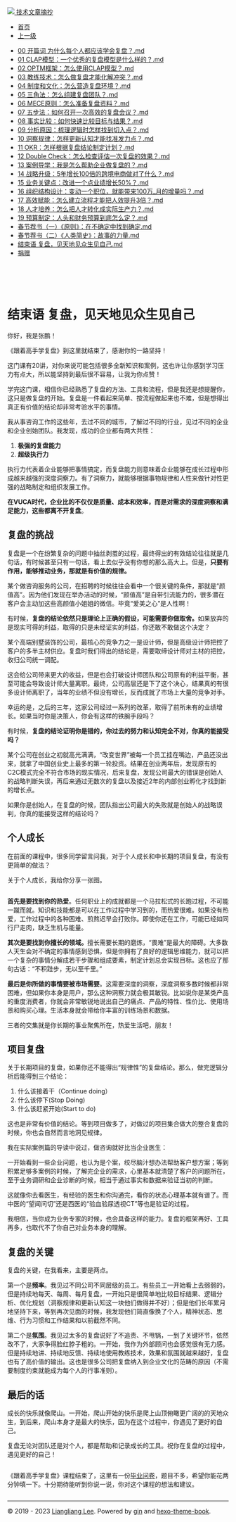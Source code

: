 <!DOCTYPE html>

<html xmlns="http://www.w3.org/1999/xhtml">
<head>
<head>
<meta content="text/html; charset=utf-8" http-equiv="Content-Type"/>
<meta content="width=device-width, initial-scale=1, maximum-scale=1.0, user-scalable=no" name="viewport"/>
<meta content="zh-cn" http-equiv="content-language"/>
<meta content="结束语 复盘，见天地见众生见自己" name="description"/>
<link href="/static/favicon.png" rel="icon"/>
<title>结束语 复盘，见天地见众生见自己 </title>
<link href="/static/index.css" rel="stylesheet"/>
<link href="/static/highlight.min.css" rel="stylesheet"/>
<script src="/static/highlight.min.js"></script>
<meta content="Hexo 4.2.0" name="generator"/>

</head>
<body>
<div class="book-container">
<div class="book-sidebar">
<div class="book-brand">
<a href="/">
<img src="/static/favicon.png"/>
<span>技术文章摘抄</span>
</a>
</div>
<div class="book-menu uncollapsible">
<ul class="uncollapsible">
<li><a class="current-tab" href="/">首页</a></li>
<li><a href="../">上一级</a></li>
</ul>
<ul class="uncollapsible">
<li>
<a class="menu-item" href="/%e4%b8%93%e6%a0%8f/%e8%b7%9f%e7%9d%80%e9%ab%98%e6%89%8b%e5%ad%a6%e5%a4%8d%e7%9b%98/00%20%e5%bc%80%e7%af%87%e8%af%8d%20%e4%b8%ba%e4%bb%80%e4%b9%88%e6%af%8f%e4%b8%aa%e4%ba%ba%e9%83%bd%e5%ba%94%e8%af%a5%e5%ad%a6%e4%bc%9a%e5%a4%8d%e7%9b%98%ef%bc%9f.md" id="00 开篇词 为什么每个人都应该学会复盘？.md">00 开篇词 为什么每个人都应该学会复盘？.md</a>
</li>
<li>
<a class="menu-item" href="/%e4%b8%93%e6%a0%8f/%e8%b7%9f%e7%9d%80%e9%ab%98%e6%89%8b%e5%ad%a6%e5%a4%8d%e7%9b%98/01%20CLAP%e6%a8%a1%e5%9e%8b%ef%bc%9a%e4%b8%80%e4%b8%aa%e4%bc%98%e7%a7%80%e7%9a%84%e5%a4%8d%e7%9b%98%e6%a8%a1%e5%9e%8b%e6%98%af%e4%bb%80%e4%b9%88%e6%a0%b7%e7%9a%84%ef%bc%9f.md" id="01 CLAP模型：一个优秀的复盘模型是什么样的？.md">01 CLAP模型：一个优秀的复盘模型是什么样的？.md</a>
</li>
<li>
<a class="menu-item" href="/%e4%b8%93%e6%a0%8f/%e8%b7%9f%e7%9d%80%e9%ab%98%e6%89%8b%e5%ad%a6%e5%a4%8d%e7%9b%98/02%20OPTM%e6%a1%86%e6%9e%b6%ef%bc%9a%e6%80%8e%e4%b9%88%e4%bd%bf%e7%94%a8CLAP%e6%a8%a1%e5%9e%8b%ef%bc%9f.md" id="02 OPTM框架：怎么使用CLAP模型？.md">02 OPTM框架：怎么使用CLAP模型？.md</a>
</li>
<li>
<a class="menu-item" href="/%e4%b8%93%e6%a0%8f/%e8%b7%9f%e7%9d%80%e9%ab%98%e6%89%8b%e5%ad%a6%e5%a4%8d%e7%9b%98/03%20%e6%95%99%e7%bb%83%e6%8a%80%e6%9c%af%ef%bc%9a%e6%80%8e%e4%b9%88%e5%81%9a%e5%a4%8d%e7%9b%98%e6%89%8d%e8%83%bd%e5%8c%96%e8%a7%a3%e5%86%b2%e7%aa%81%ef%bc%9f.md" id="03 教练技术：怎么做复盘才能化解冲突？.md">03 教练技术：怎么做复盘才能化解冲突？.md</a>
</li>
<li>
<a class="menu-item" href="/%e4%b8%93%e6%a0%8f/%e8%b7%9f%e7%9d%80%e9%ab%98%e6%89%8b%e5%ad%a6%e5%a4%8d%e7%9b%98/04%20%e5%88%b6%e5%ba%a6%e5%92%8c%e6%96%87%e5%8c%96%ef%bc%9a%e6%80%8e%e4%b9%88%e8%90%a5%e9%80%a0%e5%a4%8d%e7%9b%98%e7%8e%af%e5%a2%83%ef%bc%9f.md" id="04 制度和文化：怎么营造复盘环境？.md">04 制度和文化：怎么营造复盘环境？.md</a>
</li>
<li>
<a class="menu-item" href="/%e4%b8%93%e6%a0%8f/%e8%b7%9f%e7%9d%80%e9%ab%98%e6%89%8b%e5%ad%a6%e5%a4%8d%e7%9b%98/05%20%e4%b8%89%e8%a7%92%e6%b3%95%ef%bc%9a%e6%80%8e%e4%b9%88%e7%bb%84%e5%bb%ba%e5%a4%8d%e7%9b%98%e5%9b%a2%e9%98%9f%ef%bc%9f.md" id="05 三角法：怎么组建复盘团队？.md">05 三角法：怎么组建复盘团队？.md</a>
</li>
<li>
<a class="menu-item" href="/%e4%b8%93%e6%a0%8f/%e8%b7%9f%e7%9d%80%e9%ab%98%e6%89%8b%e5%ad%a6%e5%a4%8d%e7%9b%98/06%20MECE%e5%8e%9f%e5%88%99%ef%bc%9a%e6%80%8e%e4%b9%88%e5%87%86%e5%a4%87%e5%a4%8d%e7%9b%98%e8%b5%84%e6%96%99%ef%bc%9f.md" id="06 MECE原则：怎么准备复盘资料？.md">06 MECE原则：怎么准备复盘资料？.md</a>
</li>
<li>
<a class="menu-item" href="/%e4%b8%93%e6%a0%8f/%e8%b7%9f%e7%9d%80%e9%ab%98%e6%89%8b%e5%ad%a6%e5%a4%8d%e7%9b%98/07%20%e4%ba%94%e6%ad%a5%e6%b3%95%ef%bc%9a%e5%a6%82%e4%bd%95%e5%8f%ac%e5%bc%80%e4%b8%80%e6%ac%a1%e9%ab%98%e6%95%88%e7%9a%84%e5%a4%8d%e7%9b%98%e4%bc%9a%e8%ae%ae%ef%bc%9f.md" id="07 五步法：如何召开一次高效的复盘会议？.md">07 五步法：如何召开一次高效的复盘会议？.md</a>
</li>
<li>
<a class="menu-item" href="/%e4%b8%93%e6%a0%8f/%e8%b7%9f%e7%9d%80%e9%ab%98%e6%89%8b%e5%ad%a6%e5%a4%8d%e7%9b%98/08%20%e4%ba%8b%e5%ae%9e%e6%af%94%e8%be%83%ef%bc%9a%e5%a6%82%e4%bd%95%e5%bf%ab%e9%80%9f%e6%af%94%e8%be%83%e7%9b%ae%e6%a0%87%e4%b8%8e%e7%bb%93%e6%9e%9c%ef%bc%9f.md" id="08 事实比较：如何快速比较目标与结果？.md">08 事实比较：如何快速比较目标与结果？.md</a>
</li>
<li>
<a class="menu-item" href="/%e4%b8%93%e6%a0%8f/%e8%b7%9f%e7%9d%80%e9%ab%98%e6%89%8b%e5%ad%a6%e5%a4%8d%e7%9b%98/09%20%e5%88%86%e6%9e%90%e5%8e%9f%e5%9b%a0%ef%bc%9a%e6%a2%b3%e7%90%86%e9%80%bb%e8%be%91%e6%97%b6%e6%80%8e%e6%a0%b7%e6%89%be%e5%88%b0%e5%88%87%e5%85%a5%e7%82%b9%ef%bc%9f.md" id="09 分析原因：梳理逻辑时怎样找到切入点？.md">09 分析原因：梳理逻辑时怎样找到切入点？.md</a>
</li>
<li>
<a class="menu-item" href="/%e4%b8%93%e6%a0%8f/%e8%b7%9f%e7%9d%80%e9%ab%98%e6%89%8b%e5%ad%a6%e5%a4%8d%e7%9b%98/10%20%e6%b4%9e%e5%af%9f%e8%a7%84%e5%be%8b%ef%bc%9a%e6%80%8e%e6%a0%b7%e6%9b%b4%e6%96%b0%e8%ae%a4%e7%9f%a5%e6%89%8d%e8%83%bd%e6%89%be%e5%87%86%e5%8f%91%e5%8a%9b%e7%82%b9%ef%bc%9f.md" id="10 洞察规律：怎样更新认知才能找准发力点？.md">10 洞察规律：怎样更新认知才能找准发力点？.md</a>
</li>
<li>
<a class="menu-item" href="/%e4%b8%93%e6%a0%8f/%e8%b7%9f%e7%9d%80%e9%ab%98%e6%89%8b%e5%ad%a6%e5%a4%8d%e7%9b%98/11%20OKR%ef%bc%9a%e6%80%8e%e6%a0%b7%e6%a0%b9%e6%8d%ae%e5%a4%8d%e7%9b%98%e7%bb%93%e8%ae%ba%e5%88%b6%e5%ae%9a%e8%ae%a1%e5%88%92%ef%bc%9f.md" id="11 OKR：怎样根据复盘结论制定计划？.md">11 OKR：怎样根据复盘结论制定计划？.md</a>
</li>
<li>
<a class="menu-item" href="/%e4%b8%93%e6%a0%8f/%e8%b7%9f%e7%9d%80%e9%ab%98%e6%89%8b%e5%ad%a6%e5%a4%8d%e7%9b%98/12%20Double%20Check%ef%bc%9a%e6%80%8e%e4%b9%88%e6%a3%80%e6%9f%a5%e8%af%84%e4%bc%b0%e4%b8%80%e6%ac%a1%e5%a4%8d%e7%9b%98%e7%9a%84%e6%95%88%e6%9e%9c%ef%bc%9f.md" id="12 Double Check：怎么检查评估一次复盘的效果？.md">12 Double Check：怎么检查评估一次复盘的效果？.md</a>
</li>
<li>
<a class="menu-item" href="/%e4%b8%93%e6%a0%8f/%e8%b7%9f%e7%9d%80%e9%ab%98%e6%89%8b%e5%ad%a6%e5%a4%8d%e7%9b%98/13%20%e6%a1%88%e4%be%8b%e5%af%bc%e5%ad%a6%ef%bc%9a%e6%88%91%e6%98%af%e6%80%8e%e4%b9%88%e5%b8%ae%e5%8a%a9%e4%bc%81%e4%b8%9a%e5%81%9a%e5%a4%8d%e7%9b%98%e7%9a%84%ef%bc%9f.md" id="13 案例导学：我是怎么帮助企业做复盘的？.md">13 案例导学：我是怎么帮助企业做复盘的？.md</a>
</li>
<li>
<a class="menu-item" href="/%e4%b8%93%e6%a0%8f/%e8%b7%9f%e7%9d%80%e9%ab%98%e6%89%8b%e5%ad%a6%e5%a4%8d%e7%9b%98/14%20%e6%88%98%e7%95%a5%e5%8d%87%e7%ba%a7%ef%bc%9a5%e5%b9%b4%e5%a2%9e%e9%95%bf100%e5%80%8d%e7%9a%84%e8%b7%a8%e5%a2%83%e7%94%b5%e5%95%86%e5%81%9a%e5%af%b9%e4%ba%86%e4%bb%80%e4%b9%88%ef%bc%9f.md" id="14 战略升级：5年增长100倍的跨境电商做对了什么？.md">14 战略升级：5年增长100倍的跨境电商做对了什么？.md</a>
</li>
<li>
<a class="menu-item" href="/%e4%b8%93%e6%a0%8f/%e8%b7%9f%e7%9d%80%e9%ab%98%e6%89%8b%e5%ad%a6%e5%a4%8d%e7%9b%98/15%20%e4%b8%9a%e5%8a%a1%e5%85%b3%e9%94%ae%e7%82%b9%ef%bc%9a%e6%94%b9%e8%bf%9b%e4%b8%80%e4%b8%aa%e7%82%b9%e4%b8%9a%e7%bb%a9%e5%a2%9e%e9%95%bf50%25%ef%bc%9f.md" id="15 业务关键点：改进一个点业绩增长50%？.md">15 业务关键点：改进一个点业绩增长50%？.md</a>
</li>
<li>
<a class="menu-item" href="/%e4%b8%93%e6%a0%8f/%e8%b7%9f%e7%9d%80%e9%ab%98%e6%89%8b%e5%ad%a6%e5%a4%8d%e7%9b%98/16%20%e7%bb%84%e7%bb%87%e7%bb%93%e6%9e%84%e8%ae%be%e8%ae%a1%ef%bc%9a%e5%8f%98%e5%8a%a8%e4%b8%80%e4%b8%aa%e8%81%8c%e4%bd%8d%ef%bc%8c%e5%b0%b1%e8%83%bd%e5%b8%a6%e6%9d%a5100%e4%b8%87_%e6%9c%88%e7%9a%84%e5%a2%9e%e9%87%8f%e5%90%97%ef%bc%9f.md" id="16 组织结构设计：变动一个职位，就能带来100万_月的增量吗？.md">16 组织结构设计：变动一个职位，就能带来100万_月的增量吗？.md</a>
</li>
<li>
<a class="menu-item" href="/%e4%b8%93%e6%a0%8f/%e8%b7%9f%e7%9d%80%e9%ab%98%e6%89%8b%e5%ad%a6%e5%a4%8d%e7%9b%98/17%20%e9%ab%98%e6%95%88%e8%b5%8b%e8%83%bd%ef%bc%9a%e6%80%8e%e4%b9%88%e5%bb%ba%e7%ab%8b%e6%b5%81%e7%a8%8b%e6%89%8d%e8%83%bd%e6%8a%8a%e4%ba%ba%e6%95%88%e6%8f%90%e5%8d%873%e5%80%8d%ef%bc%9f.md" id="17 高效赋能：怎么建立流程才能把人效提升3倍？.md">17 高效赋能：怎么建立流程才能把人效提升3倍？.md</a>
</li>
<li>
<a class="menu-item" href="/%e4%b8%93%e6%a0%8f/%e8%b7%9f%e7%9d%80%e9%ab%98%e6%89%8b%e5%ad%a6%e5%a4%8d%e7%9b%98/18%20%e4%ba%ba%e6%89%8d%e5%9f%b9%e5%85%bb%ef%bc%9a%e6%80%8e%e4%b9%88%e6%8a%8a%e4%ba%ba%e6%89%8d%e8%bd%ac%e5%8c%96%e6%88%90%e5%ae%9e%e9%99%85%e7%94%9f%e4%ba%a7%e5%8a%9b%ef%bc%9f.md" id="18 人才培养：怎么把人才转化成实际生产力？.md">18 人才培养：怎么把人才转化成实际生产力？.md</a>
</li>
<li>
<a class="menu-item" href="/%e4%b8%93%e6%a0%8f/%e8%b7%9f%e7%9d%80%e9%ab%98%e6%89%8b%e5%ad%a6%e5%a4%8d%e7%9b%98/19%20%e9%a2%84%e7%ae%97%e5%88%b6%e5%ae%9a%ef%bc%9a%e4%ba%ba%e5%a4%b4%e5%92%8c%e8%b4%a2%e5%8a%a1%e9%a2%84%e7%ae%97%e5%88%b0%e5%ba%95%e6%80%8e%e4%b9%88%e5%ae%9a%ef%bc%9f.md" id="19 预算制定：人头和财务预算到底怎么定？.md">19 预算制定：人头和财务预算到底怎么定？.md</a>
</li>
<li>
<a class="menu-item" href="/%e4%b8%93%e6%a0%8f/%e8%b7%9f%e7%9d%80%e9%ab%98%e6%89%8b%e5%ad%a6%e5%a4%8d%e7%9b%98/%e6%98%a5%e8%8a%82%e8%8d%90%e4%b9%a6%ef%bc%88%e4%b8%80%ef%bc%89%e3%80%8a%e5%8e%9f%e5%88%99%e3%80%8b%ef%bc%9a%e5%9c%a8%e4%b8%8d%e7%a1%ae%e5%ae%9a%e4%b8%ad%e6%89%be%e5%88%b0%e7%a1%ae%e5%ae%9a.md" id="春节荐书（一）《原则》：在不确定中找到确定.md">春节荐书（一）《原则》：在不确定中找到确定.md</a>
</li>
<li>
<a class="menu-item" href="/%e4%b8%93%e6%a0%8f/%e8%b7%9f%e7%9d%80%e9%ab%98%e6%89%8b%e5%ad%a6%e5%a4%8d%e7%9b%98/%e6%98%a5%e8%8a%82%e8%8d%90%e4%b9%a6%ef%bc%88%e4%ba%8c%ef%bc%89%e3%80%8a%e4%ba%ba%e7%b1%bb%e7%ae%80%e5%8f%b2%e3%80%8b%ef%bc%9a%e6%95%85%e4%ba%8b%e7%9a%84%e5%8a%9b%e9%87%8f.md" id="春节荐书（二）《人类简史》：故事的力量.md">春节荐书（二）《人类简史》：故事的力量.md</a>
</li>
<li>
<a class="menu-item" href="/%e4%b8%93%e6%a0%8f/%e8%b7%9f%e7%9d%80%e9%ab%98%e6%89%8b%e5%ad%a6%e5%a4%8d%e7%9b%98/%e7%bb%93%e6%9d%9f%e8%af%ad%20%e5%a4%8d%e7%9b%98%ef%bc%8c%e8%a7%81%e5%a4%a9%e5%9c%b0%e8%a7%81%e4%bc%97%e7%94%9f%e8%a7%81%e8%87%aa%e5%b7%b1.md" id="结束语 复盘，见天地见众生见自己.md">结束语 复盘，见天地见众生见自己.md</a>
</li>
<li><a href="/assets/捐赠.md">捐赠</a></li>
</ul>
</div>
</div>
<div class="sidebar-toggle" onclick="sidebar_toggle()" onmouseleave="remove_inner()" onmouseover="add_inner()">
<div class="sidebar-toggle-inner"></div>
</div>
<div class="off-canvas-content">
<div class="columns">
<div class="column col-12 col-lg-12">
<div class="book-navbar">
<header class="navbar">
<section class="navbar-section">
<a onclick="open_sidebar()">
<i class="icon icon-menu"></i>
</a>
</section>
</header>
</div>
<div class="book-content" style="max-width: 960px; margin: 0 auto;
    overflow-x: auto;
    overflow-y: hidden;">
<div class="book-post">

<p align="center" id="tip"></p>
<h1 class="title" data-id="结束语 复盘，见天地见众生见自己" id="title">结束语 复盘，见天地见众生见自己</h1>
<div><p>你好，我是张鹏！</p>
<p>《跟着高手学复盘》到这里就结束了，感谢你的一路坚持！</p>
<p>这门课有20讲，对你来说可能包括很多全新知识和案例，这也许让你感到学习压力有点大，所以能坚持到最后很不容易，让我为你点赞！</p>
<p>学完这门课，相信你已经熟悉了复盘的方法、工具和流程，但是我还是想提醒你，这只是做复盘的开始。复盘是一件看起来简单、按流程做起来也不难，但是想得出真正有价值的结论却非常考验水平的事情。</p>
<p>我从事咨询工作的这些年，去过不同的城市，了解过不同的行业，见过不同的企业和企业创始团队。我发现，成功的企业都有两大共性：</p>
<ol>
<li><strong>极强的复盘能力</strong></li>
<li><strong>超级执行力</strong></li>
</ol>
<p>执行力代表着企业能够把事情搞定，而复盘能力则意味着企业能够在成长过程中形成越来越强的深度洞察力。有了洞察力，就能够根据事物规律和人性来做针对性更强的战略制定和组织发展工作。</p>
<p><strong>在VUCA时代，企业比的不仅仅是质量、成本和效率，而是对需求的深度洞察和满足能力，这些都离不开复盘</strong>。</p>
<h2 id="复盘的挑战">复盘的挑战</h2>
<p>复盘是一个在纷繁复杂的问题中抽丝剥茧的过程，最终得出的有效结论往往就是几句话，有时候甚至只有一句话，看上去似乎没有你想的那么高大上。但是，<strong>只要有作用，能够推动业务，那就是有价值的规律。</strong></p>
<p>某个做咨询服务的公司，在招聘的时候往往会看中一个很关键的条件，那就是“颜值高”。因为他们发现在举办活动的时候，“颜值高”是自带引流能力的，很多潜在客户会主动加这些高颜值小姐姐的微信。毕竟“爱美之心”是人性啊！</p>
<p>有时候，<strong>复盘的结论依然只是理论上正确的假设，可能需要你做取舍。</strong>如果放弃的是现实可得的利益，取得的只是未经证实的利益，你还敢不敢做这个决定？</p>
<p>某个高端别墅装饰的公司，最核心的竞争力之一是设计师，但是高级设计师把控了客户的多半主材供应。复盘时我们得出的结论是，需要取缔设计师对主材的把控，收归公司统一调配。</p>
<p>这会给公司带来更大的收益，但是也会打破设计师团队和公司原有的利益平衡，甚至可能会导致设计师大量离职。最终，公司高层还是下了这个决心，结果真的有很多设计师离职了，当年的业绩不但没有增长，反而成就了市场上大量的竞争对手。</p>
<p>幸运的是，之后的三年，这家公司经过一系列的改革，取得了前所未有的业绩增长。如果当时你是决策人，你会有这样的铁腕手段吗？</p>
<p>有时候，<strong>复盘的结论证明你是错的，你过去的努力和认知完全不对，你真的能接受吗？</strong></p>
<p>某个公司在创业之初就高光满满，“改变世界”被每一个员工挂在嘴边，产品还没出来，就拿了中国创业史上最多的第一轮投资。结果在创业两年后，发现原有的C2C模式完全不符合市场的现实情况，后来复盘，发现公司最大的错误是创始人的战略判断失误，再后来通过无数次的复盘以及接近2年的内部创业孵化才找到新的增长点。</p>
<p>如果你是创始人，在复盘的时候，团队指出公司最大的失败就是创始人的战略误判，你真的能接受这样的结论吗？</p>
<h2 id="个人成长">个人成长</h2>
<p>在前面的课程中，很多同学留言问我，对于个人成长和中长期的项目复盘，有没有更简单的做法？</p>
<p>关于个人成长，我给你分享一张图。</p>
<p><img alt="" src="assets/9040ef13a58f41a3b8b9d5e79281273e.jpg"/></p>
<p><strong>首先是要找到你的热爱</strong>。任何职业上的成就都是一个马拉松式的长跑过程，不可能一蹴而就。知识和技能都是可以在工作过程中学习到的，而热爱很难。如果没有热爱，工作过程中的各种困难、煎熬迟早会打败你。即使你还在工作，可能已经如同行尸走肉，缺乏生机与能量。</p>
<p><strong>其次是要找到你擅长的领域。</strong>擅长需要长期的磨炼，“畏难”是最大的障碍。大多数人天生会对不确定的事情感到恐惧，但是你拥有了良好的逻辑思维能力，就可以把一个复杂的事情分解成若干步骤和组成要素，制定计划总会实现目标。这也应了那句古话：“不积跬步，无以至千里。”</p>
<p><strong>最后是你所做的事情要被市场需要</strong>。这需要深度的洞察，深度洞察多数时候都非常困难，但如果你本身是用户，那么这种洞察力就会极其敏锐。比如说你是某类产品的重度消费者，你就会非常敏锐地说出自己的痛点、产品的特性、性价比、使用场景和购买心理。生活本身就会带给你丰富的训练场景和数据。</p>
<p>三者的交集就是你长期的事业聚焦所在，热爱生活吧，朋友！</p>
<h2 id="项目复盘">项目复盘</h2>
<p>关于长期项目的复盘，如果你还不能得出“规律性”的复盘结论。那么，做完逻辑分析后能得到三个结论：</p>
<ol>
<li>什么该接着干（Continue doing）</li>
<li>什么该停下(Stop Doing)</li>
<li>什么该赶紧开始(Start to do)</li>
</ol>
<p>这也是非常有价值的结论。等到项目做多了，对做过的项目集合做大的整合复盘的时候，你也会自然而言地洞见规律。</p>
<p>我在实际案例篇的导读中说过，做咨询就好比当企业医生：</p>
<p>一开始看到一些企业问题，也认为是个案，绞尽脑汁想办法帮助客户想方案；等到积累足够多案例的时候，了解完企业的需求，心里基本就清楚了客户的问题所在，至于业务调研和企业诊断的时候，相当于通过事实和数据来验证当初的判断。</p>
<p>这就像你去看医生，有经验的医生和你沟通完，看你的状态心理基本就有谱了。而中医的“望闻问切”还是西医的“验血验尿透视CT”等也是验证的过程。</p>
<p>我相信，当你成为业务专家的时候，也会具备这样的能力。复盘的框架再好、工具再多，也取代不了你自己对业务本身的理解。</p>
<h2 id="复盘的关键">复盘的关键</h2>
<p>复盘的关键，在我看来，主要是两点。</p>
<p>第一个是<strong>频率</strong>。我见过不同公司不同层级的员工。有些员工一开始看上去弱弱的，但是持续地每天、每周、每月复盘，一开始只是很简单地比较目标结果、逻辑分析、优化规划（洞察规律和更新认知这一块他们做得并不好）；但是他们长年累月地坚持下来，等到再次见面的时候，我发现他们简直像换了个人，精神状态、思维、行为习惯和工作结果和以前截然不同。</p>
<p>第二个是<strong>氛围</strong>。我见过太多的复盘说好了不追责、不甩锅，一到了关键环节，依然改不了，大家争得脸红脖子粗的。一开始，我作为外部顾问也会感觉很有无力感。但是持续地讲、持续地反馈、持续地使用教练技术，效果和氛围就越来越好，复盘也有了高价值的输出。这也是很多公司把复盘纳入到企业文化的范畴的原因（不需要制度约束就能成为每个人的行事准则）。</p>
<h2 id="最后的话">最后的话</h2>
<p>成长的快乐就像爬山。一开始，爬山开始的快乐是爬上山顶俯瞰更广阔的的天地众生，到后来，爬山本身才是最大的快乐，因为在这个过程中，你遇见了更好的自己。</p>
<p>复盘无论对团队还是对个人，都是帮助和记录成长的工具。祝你在复盘的过程中，遇见更好的自己！</p>
<p><a href="https://jinshuju.net/f/fAKgE0" target="_blank"><img alt="" src="assets/9bc2079454294e699dd6f7c9803e6349.jpg"/></a></p>
<p>《跟着高手学复盘》课程结束了，这里有一份<a href="https://jinshuju.net/f/fAKgE0" target="_blank">毕业问卷</a>，题目不多，希望你能花两分钟填一下。十分期待能听到你说一说，你对这个课程的想法和建议。</p>
</div>
</div>
<div>
<div id="prePage" style="float: left">
</div>
<div id="nextPage" style="float: right">
</div>
</div>
</div>
</div>
</div>
<div class="copyright">
<hr/>
<p>© 2019 - 2023 <a href="/cdn-cgi/l/email-protection#f8949494c1ccc9c9c8cfb89f95999194d69b9795" target="_blank">Liangliang Lee</a>.
                    Powered by <a href="https://github.com/gin-gonic/gin" target="_blank">gin</a> and <a href="https://github.com/kaiiiz/hexo-theme-book" target="_blank">hexo-theme-book</a>.</p>
</div>
</div>
<a class="off-canvas-overlay" onclick="hide_canvas()"></a>
</div>
<script>(function(){function c(){var b=a.contentDocument||a.contentWindow.document;if(b){var d=b.createElement('script');d.innerHTML="window.__CF$cv$params={r:'8f0eabc38f79860d',t:'MTczNDAxNjUzOC4wMDAwMDA='};var a=document.createElement('script');a.nonce='';a.src='/cdn-cgi/challenge-platform/scripts/jsd/main.js';document.getElementsByTagName('head')[0].appendChild(a);";b.getElementsByTagName('head')[0].appendChild(d)}}if(document.body){var a=document.createElement('iframe');a.height=1;a.width=1;a.style.position='absolute';a.style.top=0;a.style.left=0;a.style.border='none';a.style.visibility='hidden';document.body.appendChild(a);if('loading'!==document.readyState)c();else if(window.addEventListener)document.addEventListener('DOMContentLoaded',c);else{var e=document.onreadystatechange||function(){};document.onreadystatechange=function(b){e(b);'loading'!==document.readyState&&(document.onreadystatechange=e,c())}}}})();</script></body>

<script src="/static/index.js"></script>
</head></html>